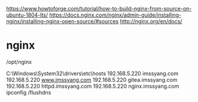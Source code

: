 https://www.howtoforge.com/tutorial/how-to-build-nginx-from-source-on-ubuntu-1804-lts/
https://docs.nginx.com/nginx/admin-guide/installing-nginx/installing-nginx-open-source/#sources
http://nginx.org/en/docs/


# nginx
/opt/nginx

C:\Windows\System32\drivers\etc\hosts
192.168.5.220    imssyang.com
192.168.5.220    www.imssyang.com
192.168.5.220    gitea.imssyang.com
192.168.5.220    httpd.imssyang.com
192.168.5.220    nginx.imssyang.com
ipconfig /flushdns

